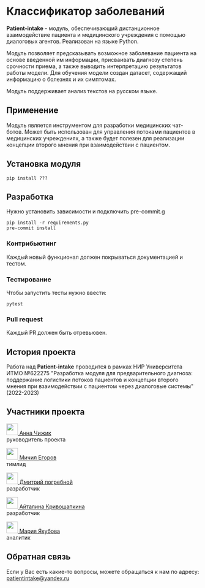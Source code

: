 # Классификатор заболеваний

**Patient-intake** - модуль, обеспечивающий дистанционное взаимодействие пациента и медицинского учреждения с помощью диалоговых агентов. Реализован на языке Python.

Модуль позволяет предсказывать возможное заболевание пациента на основе введенной им информации, присваивать диагнозу степень срочности приема, а также выводить интерпретацию результатов работы модели. Для обучения модели создан датасет, содержащий информацию о болезнях и их симптомах.  

Модуль поддерживает анализ текстов на русском языке.

## Применение

Модуль является инструментом для разработки медицинских чат-ботов. Может быть использован для управления потоками пациентов в медицинских учреждениях, а также будет полезен для реализации концепции второго мнения при взаимодействии с пациентом.

## Установка модуля

    pip install ???

## Разработка

Нужно установить зависимости и подключить pre-commit.g

    pip install -r requirements.py
    pre-commit install

### Контрибьютинг

Каждый новый функционал должен покрываться документацией и тестом.

### Тестирование

Чтобы запустить тесты нужно ввести:

    pytest

### Pull request

Каждый PR должен быть отревьювен.

## История проекта

Работа над **Patient-intake** проводится в рамках НИР Университета ИТМО №622275 "Разработка модуля для предварительного диагноза: поддержание логистики потоков пациентов и концепции второго мнения при взаимодействии с пациентом через диалоговые системы" (2022-2023)

## Участники проекта

[<img src="https://images.weserv.nl/?url=avatars.githubusercontent.com/u/53980712?v=4&h=200&w=200&fit=cover&mask=circle&maxage=7d" width="30" /> Анна Чижик](https://github.com/Frantsuzova) </br> руководитель проекта

[<img src="https://images.weserv.nl/?url=avatars.githubusercontent.com/u/23355371?v=4&h=200&w=200&fit=cover&mask=circle&maxage=7d" width="30" /> Мичил Егоров](https://github.com/EgorovM) </br> тимлид

[<img src="https://images.weserv.nl/?url=avatars.githubusercontent.com/u/39134692?v=4&h=200&w=200&fit=cover&mask=circle&maxage=7d" width="30" /> Дмитрий погребной](https://github.com/DmitryPogrebnoy) </br> разработчик

[<img src="https://images.weserv.nl/?url=avatars.githubusercontent.com/u/56276056?v=4&h=200&w=200&fit=cover&mask=circle&maxage=7d" width="30" /> Айталина Кривошапкина](https://github.com/aytakr) </br> разработчик

[<img src="https://images.weserv.nl/?url=avatars.githubusercontent.com/u/109297759?v=4&h=200&w=200&fit=cover&mask=circle&maxage=7d" width="30" /> Мария Якубова](https://github.com/Shentorin) </br> аналитик

## Обратная связь

Если у Вас есть какие-то вопросы, можете обращаться к нам по адресу: patientintake@yandex.ru
